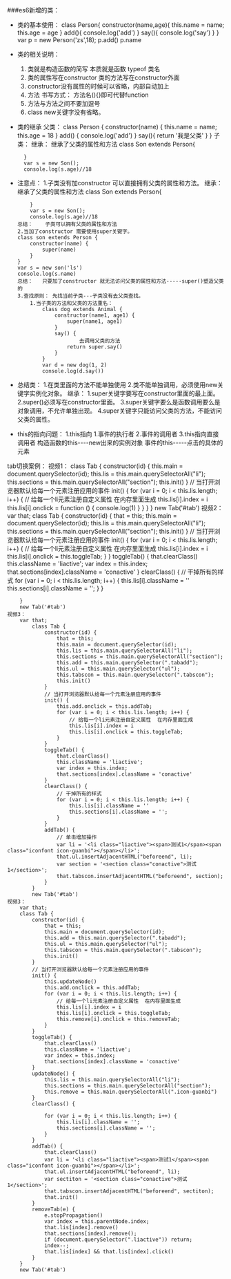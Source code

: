 
###es6新增的类：
+ 类的基本使用：
    class Person{
        constructor(name,age){
            this.name = name;
            this.age = age
        }
        add(){
            console.log('add')
        }
        say(){
            console.log('say')
        }
    }
    var p = new Person('zs',18);
    p.add()
    p.name
+ 类的相关说明：
    1. 类就是构造函数的简写  本质就是函数  typeof 类名
    2. 类的属性写在constructor 类的方法写在constructor外面
    3. constructor没有属性的时候可以省略，内部自动加上
    4. 方法 书写方式： 方法名(){}即可代替function
    5. 方法与方法之间不要加逗号
    6. class new关键字没有省略。
+ 类的继承
    父类：
        class Person {
            constructor(name) {
                this.name = name;
                this.age = 18
            }
            add() {
                console.log('add')
            }
            say(){
                return '我是父类'
            }
        }
    子类：
        继承： 继承了父类的属性和方法
        class Son extends Person{

        }
        var s = new Son();
        console.log(s.age)//18
+   注意点：
        1.子类没有加constructor 可以直接拥有父类的属性和方法。
        继承： 继承了父类的属性和方法
            class Son extends Person{

            }
            var s = new Son();
            console.log(s.age)//18
        总结：    子类可以拥有父类的属性和方法
        2.当加了constructor 需要使用super关键字。
        class son extends Person {
            constructor(name) {
                super(name)
            }
        }
        var s = new son('ls')
        console.log(s.name)
        总结：   只要加了constructor 就无法访问父类的属性和方法-----super()塑造父类的
        3.查找原则： 先找当前子类---子类没有去父类查找。
            1.当子类的方法和父类的方法重名：
                class dog extends Animal {
                    constructor(name1, age1) {
                        super(name1, age1)
                    }
                    say() {
                            去调用父类的方法
                        return super.say()
                    }
                }
                var d = new dog(1, 2)
                console.log(d.say())
+   总结类：
        1.在类里面的方法不能单独使用
        2.类不能单独调用，必须使用new关键字实例化对象。
    继承：
        1.super关键字要写在constructor里面的最上面。
        2.super()必须写在constructor里面。
        3.super关键字要么是函数调用要么是对象调用，不允许单独出现。
        4.super关键字只能访问父类的方法，不能访问父类的属性。

+  this的指向问题：
    1.this指向  1.事件的执行者  2.事件的调用者   3.this指向直接调用者
        构造函数的this----new出来的实例对象
        事件的this-----点击的具体的元素


tab切换案例：
    视频1：
        class Tab {
            constructor(id) {
                this.main = document.querySelector(id);
                this.lis = this.main.querySelectorAll("li");
                this.sections = this.main.querySelectorAll("section");
                this.init()
            }
            // 当打开浏览器默认给每一个元素注册应用的事件
            init() {
                for (var i = 0; i < this.lis.length; i++) {
                    // 给每一个li元素注册自定义属性  在内存里面生成
                    this.lis[i].index = i
                    this.lis[i].onclick = function () {
                        console.log(1)
                    }
                }
            }
        }
        new Tab('#tab')
    视频2：
        var that;
        class Tab {
            constructor(id) {
                that = this;
                this.main = document.querySelector(id);
                this.lis = this.main.querySelectorAll("li");
                this.sections = this.main.querySelectorAll("section");
                this.init()
            }
            // 当打开浏览器默认给每一个元素注册应用的事件
            init() {
                for (var i = 0; i < this.lis.length; i++) {
                    // 给每一个li元素注册自定义属性  在内存里面生成
                    this.lis[i].index = i
                    this.lis[i].onclick = this.toggleTab;
                }
            }
            toggleTab() {
                that.clearClass()
                this.className = 'liactive';
                var index = this.index;
                that.sections[index].className = 'conactive'
            }
            clearClass() {
                // 干掉所有的样式
                for (var i = 0; i < this.lis.length; i++) {
                    this.lis[i].className = ''
                    this.sections[i].className = '';
                }
            }

        }
        new Tab('#tab')
    视频3：
        var that;
            class Tab {
                constructor(id) {
                    that = this;
                    this.main = document.querySelector(id);
                    this.lis = this.main.querySelectorAll("li");
                    this.sections = this.main.querySelectorAll("section");
                    this.add = this.main.querySelector(".tabadd");
                    this.ul = this.main.querySelector("ul");
                    this.tabscon = this.main.querySelector(".tabscon");
                    this.init()
                }
                // 当打开浏览器默认给每一个元素注册应用的事件
                init() {
                    this.add.onclick = this.addTab;
                    for (var i = 0; i < this.lis.length; i++) {
                        // 给每一个li元素注册自定义属性  在内存里面生成
                        this.lis[i].index = i
                        this.lis[i].onclick = this.toggleTab;
                    }
                }
                toggleTab() {
                    that.clearClass()
                    this.className = 'liactive';
                    var index = this.index;
                    that.sections[index].className = 'conactive'
                }
                clearClass() {
                    // 干掉所有的样式
                    for (var i = 0; i < this.lis.length; i++) {
                        this.lis[i].className = ''
                        this.sections[i].className = '';
                    }
                }
                addTab() {
                    // 单击增加操作
                    var li = '<li class="liactive"><span>测试1</span><span class="iconfont icon-guanbi"></span></li>';
                    that.ul.insertAdjacentHTML("beforeend", li);
                    var section = '<section class="conactive">测试1</section>';
                    that.tabscon.insertAdjacentHTML("beforeend", section);
                }
            }
            new Tab('#tab')
    视频3：
        var that;
        class Tab {
            constructor(id) {
                that = this;
                this.main = document.querySelector(id);
                this.add = this.main.querySelector(".tabadd");
                this.ul = this.main.querySelector("ul");
                this.tabscon = this.main.querySelector(".tabscon");
                this.init()
            }
            // 当打开浏览器默认给每一个元素注册应用的事件
            init() {
                this.updateNode()
                this.add.onclick = this.addTab;
                for (var i = 0; i < this.lis.length; i++) {
                    // 给每一个li元素注册自定义属性  在内存里面生成
                    this.lis[i].index = i
                    this.lis[i].onclick = this.toggleTab;
                    this.remove[i].onclick = this.removeTab;
                }
            }
            toggleTab() {
                that.clearClass()
                this.className = 'liactive';
                var index = this.index;
                that.sections[index].className = 'conactive'
            }
            updateNode() {
                this.lis = this.main.querySelectorAll("li");
                this.sections = this.main.querySelectorAll("section");
                this.remove = this.main.querySelectorAll(".icon-guanbi")
            }
            clearClass() {

                for (var i = 0; i < this.lis.length; i++) {
                    this.lis[i].className = '';
                    this.sections[i].className = '';
                }
            }
            addTab() {
                that.clearClass()
                var li = '<li class="liactive"><span>测试1</span><span class="iconfont icon-guanbi"></span></li>';
                that.ul.insertAdjacentHTML("beforeend", li);
                var sectiton = '<section class="conactive">测试1</section>';
                that.tabscon.insertAdjacentHTML("beforeend", sectiton);
                that.init()
            }
            removeTab(e) {
                e.stopPropagation()
                var index = this.parentNode.index;
                that.lis[index].remove()
                that.sections[index].remove();
                if (document.querySelector(".liactive")) return;
                index--;
                that.lis[index] && that.lis[index].click()
            }
        }
        new Tab('#tab')





        


            
    

